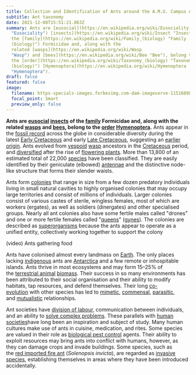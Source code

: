 ```yaml
---
title: Collection and Identification of Ants around the A.M.U. Campus Aligarh, India.
subtitle: Ant taxonomy
date: 2021-12-08T15:51:21.863Z
summary: Ants are [eusocial](https://en.wikipedia.org/wiki/Eusociality
  "Eusociality") [insects](https://en.wikipedia.org/wiki/Insect "Insect") of
  the [family](https://en.wikipedia.org/wiki/Family_(biology) "Family
  (biology)") Formicidae and, along with the
  related [wasps](https://en.wikipedia.org/wiki/Wasp
  "Wasp") and [bees](https://en.wikipedia.org/wiki/Bee "Bee"), belong to
  the [order](https://en.wikipedia.org/wiki/Taxonomy_(biology) "Taxonomy
  (biology)") [Hymenoptera](https://en.wikipedia.org/wiki/Hymenoptera
  "Hymenoptera").
draft: false
featured: false
image:
  filename: https-specials-images.forbesimg.com-dam-imageserve-1151689898-0x0.jpg-fit-scale.jpeg
  focal_point: Smart
  preview_only: false
---
```

**Ants are [eusocial](https://en.wikipedia.org/wiki/Eusociality "Eusociality") [insects](https://en.wikipedia.org/wiki/Insect "Insect") of the [family](https://en.wikipedia.org/wiki/Family_(biology) "Family (biology)") Formicidae and, along with the related [wasps](https://en.wikipedia.org/wiki/Wasp "Wasp") and [bees](https://en.wikipedia.org/wiki/Bee "Bee"), belong to the [order](https://en.wikipedia.org/wiki/Taxonomy_(biology) "Taxonomy (biology)") [Hymenoptera](https://en.wikipedia.org/wiki/Hymenoptera "Hymenoptera").** Ants appear in the [fossil record](https://en.wikipedia.org/wiki/Fossil_record "Fossil record") across the globe in considerable diversity during the latest [Early Cretaceous](https://en.wikipedia.org/wiki/Early_Cretaceous "Early Cretaceous") and early [Late Cretaceous](https://en.wikipedia.org/wiki/Late_Cretaceous "Late Cretaceous"), suggesting an [earlier origin](https://en.wikipedia.org/wiki/Ghost_lineage "Ghost lineage"). Ants evolved from [vespoid](https://en.wikipedia.org/wiki/Vespoidea "Vespoidea") [wasp](https://en.wikipedia.org/wiki/Wasp "Wasp") ancestors in the [Cretaceous](https://en.wikipedia.org/wiki/Cretaceous "Cretaceous") period, and [diversified](https://en.wikipedia.org/wiki/Evolutionary_radiation "Evolutionary radiation") after the rise of [flowering plants](https://en.wikipedia.org/wiki/Flowering_plant "Flowering plant"). More than 13,800 of an estimated total of 22,000 [species](https://en.wikipedia.org/wiki/Species "Species") have been classified. They are easily identified by their geniculate (elbowed) [antennae](https://en.wikipedia.org/wiki/Antenna_(biology) "Antenna (biology)") and the distinctive node-like structure that forms their slender waists.

Ants form [colonies](https://en.wikipedia.org/wiki/Ant_colony "Ant colony") that range in size from a few dozen predatory individuals living in small natural cavities to highly organised colonies that may occupy large territories and consist of millions of individuals. Larger colonies consist of various castes of sterile, wingless females, most of which are workers (ergates), as well as soldiers (dinergates) and other specialised groups. Nearly all ant colonies also have some fertile males called "drones" and one or more fertile females called "[queens](https://en.wikipedia.org/wiki/Queen_ant "Queen ant")" ([gynes](https://en.wikipedia.org/wiki/Gyne "Gyne")). The colonies are described as [superorganisms](https://en.wikipedia.org/wiki/Superorganism "Superorganism") because the ants appear to operate as a unified entity, collectively working together to support the colony

[](https://en.wikipedia.org/wiki/File:Blackants-bredcrust-tokyo-may2015.webm "Enlarge")

(video) Ants gathering food

Ants have colonised almost every landmass on [Earth](https://en.wikipedia.org/wiki/Earth "Earth"). The only places lacking [indigenous](https://en.wikipedia.org/wiki/Indigenous_(ecology) "Indigenous (ecology)") ants are [Antarctica](https://en.wikipedia.org/wiki/Antarctica "Antarctica") and a few remote or inhospitable islands. Ants thrive in most ecosystems and may form 15–25% of the [terrestrial animal](https://en.wikipedia.org/wiki/Terrestrial_animal "Terrestrial animal") [biomass](https://en.wikipedia.org/wiki/Biomass_(ecology) "Biomass (ecology)"). Their success in so many environments has been attributed to their social organisation and their ability to modify habitats, tap resources, and defend themselves. Their long [co-evolution](https://en.wikipedia.org/wiki/Co-evolution "Co-evolution") with other species has led to [mimetic](https://en.wikipedia.org/wiki/Mimicry "Mimicry"), [commensal](https://en.wikipedia.org/wiki/Commensalism "Commensalism"), [parasitic](https://en.wikipedia.org/wiki/Parasitism "Parasitism"), and [mutualistic](https://en.wikipedia.org/wiki/Mutualism_(biology) "Mutualism (biology)") relationships.

Ant societies have [division of labour](https://en.wikipedia.org/wiki/Division_of_labour "Division of labour"), communication between individuals, and an ability to [solve complex problems](https://en.wikipedia.org/wiki/Problem_solving "Problem solving"). These parallels with [human societies](https://en.wikipedia.org/wiki/Civilization "Civilization")have long been an inspiration and subject of study. Many human cultures make use of ants in cuisine, medication, and rites. Some species are valued in their role as [biological pest control](https://en.wikipedia.org/wiki/Biological_pest_control "Biological pest control") agents. Their ability to exploit resources may bring ants into conflict with humans, however, as they can damage crops and invade buildings. Some species, such as the [red imported fire ant](https://en.wikipedia.org/wiki/Red_imported_fire_ant "Red imported fire ant") (*Solenopsis invicta*), are regarded as [invasive species](https://en.wikipedia.org/wiki/Invasive_species "Invasive species"), establishing themselves in areas where they have been introduced accidentally.